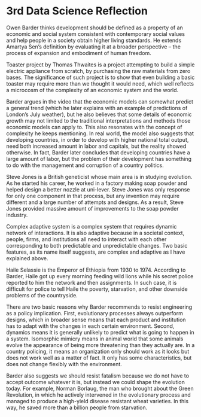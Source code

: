 # 3rd Data Science Reflection

Owen Barder thinks development should be defined as a property of an economic and social system consistent with contemporary social values and help people in a society obtain higher living standards. He extends Amartya Sen’s definition by evaluating it at a broader perspective – the process of expansion and embodiment of human freedom. 

Toaster project by Thomas Thwaites is a project attempting to build a simple electric appliance from scratch, by purchasing the raw materials from zero bases. The significance of such project is to show that even building a basic toaster may require more than we thought it would need, which well reflects a microcosm of the complexity of an economic system and the world.

Barder argues in the video that the economic models can somewhat predict a general trend (which he later explains with an example of predictions of London’s July weather), but he also believes that some details of economic growth may not limited to the traditional interpretations and methods those economic models can apply to. This also resonates with the concept of complexity he keeps mentioning. In real world, the model also suggests that developing countries, in order to develop with higher national total output, need both increased amount in labor and capitals, but the reality showed otherwise. In fact, Barder later concludes that developing countries have a large amount of labor, but the problem of their development has something to do with the management and corruption of a country politics. 

Steve Jones is a British geneticist whose main area is in studying evolution. As he started his career, he worked in a factory making soap powder and helped design a better nozzle at uni-lever. Steve Jones was only response for only one component in that process, but any invention may require different and a large number of attempts and designs. As a result, Steve Jones provided massive amount of improvements to the soap powder industry.

Complex adaptive system is a complex system that requires dynamic network of interactions. It is also adaptive because in a societal context, people, firms, and institutions all need to interact with each other corresponding to both predictable and unpredictable changes. Two basic features, as its name itself suggests, are complex and adaptive as I have explained above.

Haile Selassie is the Emperor of Ethiopia from 1930 to 1974. According to Barder, Haile got up every morning feeding wild lions while his secret police reported to him the network and then assignments. In such case, it is difficult for police to tell Haile the poverty, starvation, and other downside problems of the countryside.

There are two basic reasons why Barder recommends to resist engineering as a policy implication. First, evolutionary processes always outperform designs, which in broader sense means that each product and institution has to adapt with the changes in each certain environment. Second, dynamics means it is generally unlikely to predict what is going to happen in a system. Isomorphic mimicry means in animal world that some animals evolve the appearance of being more threatening than they actually are. In a country policing, it means an organization only should work as it looks but does not work well as a matter of fact. It only has some characteristics, but does not change flexibly with the environment.

Barder also suggests we should resist fatalism because we do not have to accept outcome whatever it is, but instead we could shape the evolution today. For example, Norman Borlaug, the man who brought about the Green Revolution, in which he actively intervened in the evolutionary process and managed to produce a high-yield disease resistant wheat varieties. In this way, he saved more than a billion people from starvation.
